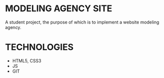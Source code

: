 # MODELING AGENCY SITE
A student project, the purpose of which is to implement a website modeling agency.

# TECHNOLOGIES
* HTML5, CSS3
* JS 
* GIT

